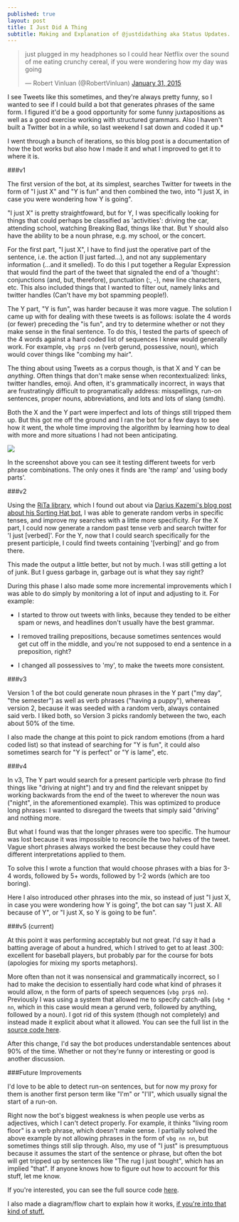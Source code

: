 ```yaml
---
published: true
layout: post
title: I Just Did A Thing
subtitle: Making and Explanation of @justdidathing aka Status Updates.
---
```





<blockquote class="twitter-tweet" lang="en"><p lang="en" dir="ltr">just plugged in my headphones so I could hear Netflix over the sound of me eating crunchy cereal, if you were wondering how my day was going</p>&mdash; Robert Vinluan (@RobertVinluan) <a href="https://twitter.com/RobertVinluan/status/561603474492641280">January 31, 2015</a></blockquote>
<script async src="//platform.twitter.com/widgets.js" charset="utf-8"></script>

I see Tweets like this sometimes, and they're always pretty funny, so I wanted to see if I could build a bot that generates phrases of the same form. I figured it'd be a good opportunity for some funny juxtapositions as well as a good exercise working with structured grammars. Also I haven't built a Twitter bot in a while, so last weekend I sat down and coded it up.*

I went through a bunch of iterations, so this blog post is a documentation of how the bot works but also how I made it and what I improved to get it to where it is.

###v1

The first version of the bot, at its simplest, searches Twitter for tweets in the form of "I just X" and "Y is fun" and then combined the two, into "I just X, in case you were wondering how Y is going". 

"I just X" is pretty straightfoward, but for Y, I was specifically looking for things that could perhaps be classified as 'activities': driving the car, attending school, watching Breaking Bad, things like that. But Y should also have the ability to be a noun phrase, e.g. my school, or the concert. 

For the first part, "I just X", I have to find just the operative part of the sentence, i.e. the action (I just farted...), and not any supplementary information (...and it smelled). To do this I put together a Regular Expression that would find the part of the tweet that signaled the end of a 'thought': conjunctions (and, but, therefore), punctuation (:, -), new line characters, etc. This also included things that I wanted to filter out, namely links and twitter handles (Can't have my bot spamming people!).

The Y part, "Y is fun", was harder because it was more vague. The solution I came up with for dealing with these tweets is as follows: isolate the 4 words (or fewer) preceding the "is fun", and try to determine whether or not they make sense in the final sentence. To do this, I tested the parts of speech of the 4 words against a hard coded list of sequences I knew would generally work. For example, `vbg prp$ nn` (verb gerund, possessive, noun), which would cover things like "combing my hair". 

The thing about using Tweets as a corpus though, is that X and Y can be *anything*. Often things that don't make sense when recontextualized: links, twitter handles, emoji. And often, it's grammatically incorrect, in ways that are frustratingly difficult to programatically address: misspellings, run-on sentences, proper nouns, abbreviations, and lots and lots of slang (smdh). 

Both the X and the Y part were imperfect and lots of things still tripped them up. But this got me off the ground and I ran the bot for a few days to see how it went, the whole time improving the algorithm by learning how to deal with more and more situations I had not been anticipating.

![](http://i.imgur.com/bOpcCxA.png)

In the screenshot above you can see it testing different tweets for verb phrase combinations. The only ones it finds are 'the ramp' and 'using body parts'.

###v2

Using the [RiTa library](https://rednoise.org/rita/), which I found out about via [Darius Kazemi's blog post about his Sorting Hat bot](http://tinysubversions.com/notes/sorting-bot/), I was able to generate random verbs in specific tenses, and improve my searches with a little more specificity. For the X part, I could now generate a random past tense verb and search twitter for 'I just [verbed]'. For the Y, now that I could search specifically for the present participle, I could find tweets containing '[verbing]' and go from there. 

This made the output a little better, but not by much. I was still getting a lot of junk. But I guess garbage in, garbage out is what they say right?

During this phase I also made some more incremental improvements which I was able to do simply by monitoring a lot of input and adjusting to it. For example:

- I started to throw out tweets with links, because they tended to be either spam or news, and headlines don't usually have the best grammar.

- I removed trailing prepositions, because sometimes sentences would get cut off in the middle, and you're not supposed to end a sentence in a preposition, right?

- I changed all possessives to 'my', to make the tweets more consistent.


###v3

Version 1 of the bot could generate noun phrases in the Y part ("my day", "the semester") as well as verb phrases ("having a puppy"), whereas version 2, because it was seeded with a random verb, always contained said verb. I liked both, so Version 3 picks randomly between the two, each about 50% of the time.

I also made the change at this point to pick random emotions (from a hard coded list) so that instead of searching for "Y is fun", it could also sometimes search for "Y is perfect" or "Y is lame", etc.

###v4

In v3, The Y part would search for a present participle verb phrase (to find things like "driving at night") and try and find the relevant snippet by working backwards from the end of the tweet to wherever the noun was ("night", in the aforementioned example). This was optimized to produce long phrases: I wanted to disregard the tweets that simply said "driving" and nothing more.

But what I found was that the longer phrases were too specific. The humour was lost because it was impossible to reconcile the two halves of the tweet. Vague short phrases always worked the best because they could have different interpretations applied to them.

To solve this I wrote a function that would choose phrases with a bias for 3-4 words, followed by 5+ words, followed by 1-2 words (which are too boring). 

Here I also introduced other phrases into the mix, so instead of just "I just X, in case you were wondering how Y is going", the bot can say "I just X. All because of Y", or "I just X, so Y is going to be fun".

###v5 (current)

At this point it was performing acceptably but not great. I'd say it had a batting average of about a hundred, which I strived to get to at least .300: excellent for baseball players, but probably par for the course for bots (apologies for mixing my sports metaphors).

More often than not it was nonsensical and grammatically incorrect, so I had to make the decision to essentially hard code what kind of phrases it would allow, n the form of parts of speech sequences (`vbg prp$ nn`). Previously I was using a system that allowed me to specify catch-alls (`vbg * nn`, which in this case would mean a gerund verb, followed by anything, followed by a noun). I got rid of this system (though not completely) and instead made it explicit about what it allowed. You can see the full list in the [source code here](https://github.com/rvinluan/status_updates/blob/master/index.js#L371).

After this change, I'd say the bot produces understandable sentences about 90% of the time. Whether or not they're funny or interesting or good is another discussion.

###Future Improvements

I'd love to be able to detect run-on sentences, but for now my proxy for them is another first person term like "I'm" or "I'll", which usually signal the start of a run-on.

Right now the bot's biggest weakness is when people use verbs as adjectives, which I can't detect properly. For example, it thinks "living room floor" is a verb phrase, which doesn't make sense. I partially solved the above example by not allowing phrases in the form of `vbg nn nn`, but sometimes things still slip through. Also, my use of "I just" is presumptuous because it assumes the start of the sentence or phrase, but often the bot will get tripped up by sentences like "The rug I just bought", which has an implied "that". If anyone knows how to figure out how to account for this stuff, let me know.

If you're interested, you can see the full source code [here](https://github.com/rvinluan/status_updates).

I also made a diagram/flow chart to explain how it works, [if you're into that kind of stuff.](http://i.imgur.com/V1SEAZs.png)
